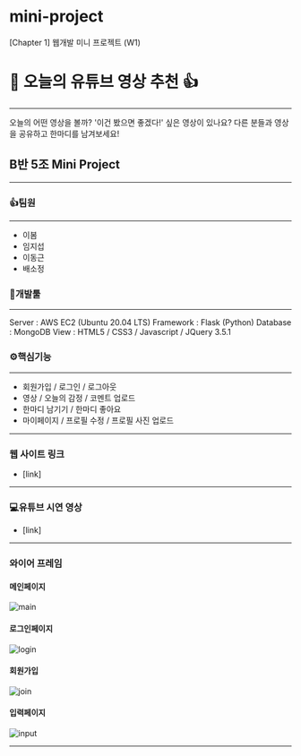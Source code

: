 # mini-project
[Chapter 1] 웹개발 미니 프로젝트 (W1)

# 👀 **오늘의 유튜브 영상 추천** 👍
---
오늘의 어떤 영상을 볼까?
'이건 봤으면 좋겠다!' 싶은 영상이 있나요?
다른 분들과 영상을 공유하고 한마디를 남겨보세요!


## **B반 5조 Mini Project**
---
### 👍**팀원**
---
- 이봄
- 임지섭
- 이동근
- 배소정


### 🔧**개발툴**
---
Server : AWS EC2 (Ubuntu 20.04 LTS)
Framework : Flask (Python)
Database : MongoDB
View : HTML5 / CSS3 / Javascript / JQuery 3.5.1

### **⚙핵심기능**
---
- 회원가입 / 로그인 / 로그아웃
- 영상 / 오늘의 감정 / 코멘트 업로드
- 한마디 남기기 / 한마디 좋아요
- 마이페이지 / 프로필 수정 / 프로필 사진 업로드
---
### **웹 사이트 링크**

- [link]
---
### **💻유튜브 시연 영상**

- [link]

---
### **와이어 프레임**
#### **메인페이지**
![main](https://img1.daumcdn.net/thumb/R1280x0/?scode=mtistory2&fname=https%3A%2F%2Fblog.kakaocdn.net%2Fdn%2FcLuYAB%2FbtrFinhhOil%2F5WGcD1ma98wdpKTIUA7EoK%2Fimg.png)

#### **로그인페이지**
![login](https://img1.daumcdn.net/thumb/R1280x0/?scode=mtistory2&fname=https%3A%2F%2Fblog.kakaocdn.net%2Fdn%2FbNuQaH%2FbtrFfZancQL%2Fk8x4AjpxYhvvFXHL4NJZd1%2Fimg.png)

#### **회원가입**
![join](https://img1.daumcdn.net/thumb/R1280x0/?scode=mtistory2&fname=https%3A%2F%2Fblog.kakaocdn.net%2Fdn%2FrAc8K%2FbtrFaLiS5gm%2Fd8JeAqlQ6kl10CDGeURIZ0%2Fimg.png)

#### **입력페이지**
![input](https://img1.daumcdn.net/thumb/R1280x0/?scode=mtistory2&fname=https%3A%2F%2Fblog.kakaocdn.net%2Fdn%2FKKxt8%2FbtrFioN3eGC%2FoFperuyntKp4finLeDM8nk%2Fimg.png)

---
